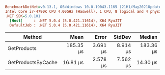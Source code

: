 ``` ini

BenchmarkDotNet=v0.13.1, OS=Windows 10.0.19043.1165 (21H1/May2021Update)
Intel Core i7-4790K CPU 4.00GHz (Haswell), 1 CPU, 8 logical and 4 physical cores
.NET SDK=5.0.101
  [Host]     : .NET 5.0.4 (5.0.421.11614), X64 RyuJIT
  DefaultJob : .NET 5.0.4 (5.0.421.11614), X64 RyuJIT


```
|             Method |      Mean |    Error |   StdDev |    Median |
|------------------- |----------:|---------:|---------:|----------:|
|        GetProducts | 185.35 μs | 3.691 μs | 8.914 μs | 183.36 μs |
| GetProductsByCache |  16.81 μs | 2.578 μs | 7.562 μs |  14.30 μs |
